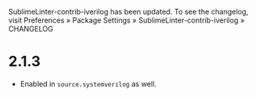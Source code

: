 SublimeLinter-contrib-iverilog has been updated. To see the changelog, visit
Preferences » Package Settings » SublimeLinter-contrib-iverilog » CHANGELOG


# 2.1.3

- Enabled in `source.systemverilog` as well.
